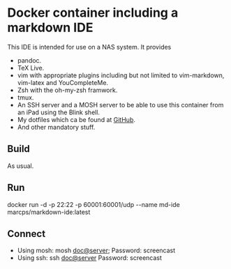 # Docker container including a markdown IDE

This IDE is intended for use on a NAS system. It provides

- pandoc.
- TeX Live.
- vim with appropriate plugins including but not limited to vim-markdown, vim-latex and YouCompleteMe.
- Zsh with the oh-my-zsh framwork.
- tmux.
- An SSH server and a MOSH server to be able to use this container from an iPad using the Blink shell.
- My dotfiles which ca be found at [GitHub](https://github.com/marcschlienger/dotfiles.git).
- And other mandatory stuff.

## Build
As usual.

## Run
docker run -d -p 22:22 -p 60001:60001/udp --name md-ide  marcps/markdown-ide:latest

## Connect

 - Using mosh: mosh <doc@server>; Password: screencast
 - Using ssh: ssh <doc@server> Password: screencast

